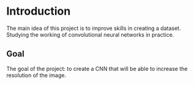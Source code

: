 # Introduction
The main idea of this project is to improve skills in creating a dataset. Studying the working of convolutional neural networks in practice.

## Goal
The goal of the project: to create a CNN that will be able to increase the resolution of the image. 


